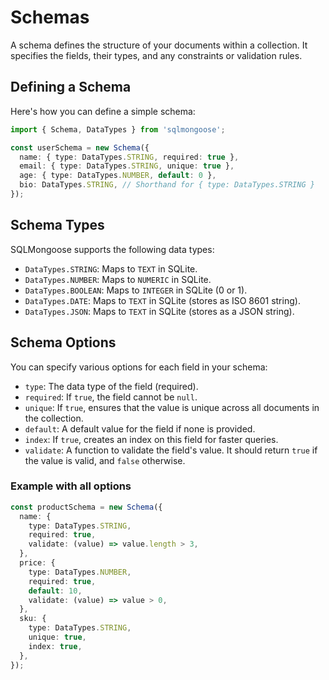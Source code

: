 # Schemas

A schema defines the structure of your documents within a collection. It specifies the fields, their types, and any constraints or validation rules.

## Defining a Schema

Here's how you can define a simple schema:

```typescript
import { Schema, DataTypes } from 'sqlmongoose';

const userSchema = new Schema({
  name: { type: DataTypes.STRING, required: true },
  email: { type: DataTypes.STRING, unique: true },
  age: { type: DataTypes.NUMBER, default: 0 },
  bio: DataTypes.STRING, // Shorthand for { type: DataTypes.STRING }
});
```

## Schema Types

SQLMongoose supports the following data types:

- `DataTypes.STRING`: Maps to `TEXT` in SQLite.
- `DataTypes.NUMBER`: Maps to `NUMERIC` in SQLite.
- `DataTypes.BOOLEAN`: Maps to `INTEGER` in SQLite (0 or 1).
- `DataTypes.DATE`: Maps to `TEXT` in SQLite (stores as ISO 8601 string).
- `DataTypes.JSON`: Maps to `TEXT` in SQLite (stores as a JSON string).

## Schema Options

You can specify various options for each field in your schema:

- `type`: The data type of the field (required).
- `required`: If `true`, the field cannot be `null`.
- `unique`: If `true`, ensures that the value is unique across all documents in the collection.
- `default`: A default value for the field if none is provided.
- `index`: If `true`, creates an index on this field for faster queries.
- `validate`: A function to validate the field's value. It should return `true` if the value is valid, and `false` otherwise.

### Example with all options

```typescript
const productSchema = new Schema({
  name: {
    type: DataTypes.STRING,
    required: true,
    validate: (value) => value.length > 3,
  },
  price: {
    type: DataTypes.NUMBER,
    required: true,
    default: 10,
    validate: (value) => value > 0,
  },
  sku: {
    type: DataTypes.STRING,
    unique: true,
    index: true,
  },
});
```
